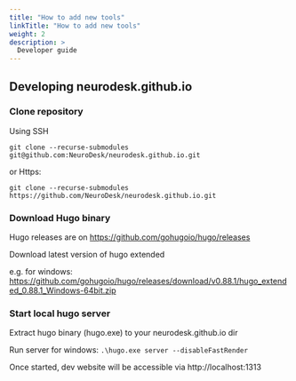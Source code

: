 ```yaml
---
title: "How to add new tools"
linkTitle: "How to add new tools"
weight: 2
description: >
  Developer guide
---
```


## Developing neurodesk.github.io

### Clone repository
Using SSH

`git clone --recurse-submodules git@github.com:NeuroDesk/neurodesk.github.io.git`

or Https:

`git clone --recurse-submodules https://github.com/NeuroDesk/neurodesk.github.io.git`


### Download Hugo binary

Hugo releases are on https://github.com/gohugoio/hugo/releases

Download latest version of hugo extended

e.g. for windows: https://github.com/gohugoio/hugo/releases/download/v0.88.1/hugo_extended_0.88.1_Windows-64bit.zip


### Start local hugo server

Extract hugo binary (hugo.exe) to your neurodesk.github.io dir

Run server for windows: `.\hugo.exe server --disableFastRender`

Once started, dev website will be accessible via http://localhost:1313

